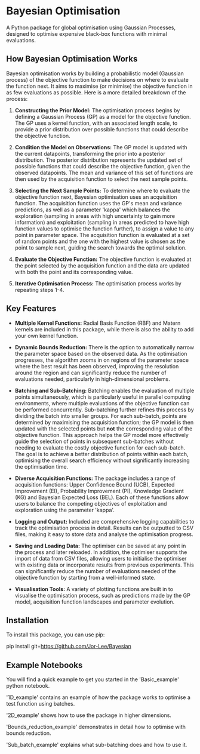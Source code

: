# Bayesian Optimisation

A Python package for global optimisation using Gaussian Processes, designed to optimise expensive black-box functions with minimal evaluations.


## How Bayesian Optimisation Works


Bayesian optimisation works by building a probabilistic model (Gaussian process) of the objective function to make decisions on where to evaluate the function next. It aims to maximise (or minimise) the objective function in as few evaluations as possible. Here is a more detailed breakdown of the process:

1. **Constructing the Prior Model:** The optimisation process begins by defining a Gaussian Process (GP) as a model for the objective function. The GP uses a kernel function, with an associated length scale, to provide a prior distribution over possible functions that could describe the objective function.

2. **Condition the Model on Observations:** The GP model is updated with the current datapoints, transforming the prior into a posterior distribution. The posterior distribution represents the updated set of possible functions that could describe the objective function, given the observed datapoints. The mean and variance of this set of functions are then used by the acquisition function to select the next sample points.

3. **Selecting the Next Sample Points:** To determine where to evaluate the objective function next, Bayesian optimisation uses an acquisition function. The acquisition function uses the GP's mean and variance predictions, as well as a parameter 'kappa' which balances the exploration (sampling in areas with high uncertainty to gain more information) and exploitation (sampling in areas predicted to have high function values to optimise the function further), to assign a value to any point in parameter space. The acquisition function is evaluated at a set of random points and the one with the highest value is chosen as the point to sample next, guiding the search towards the optimal solution.

4. **Evaluate the Objective Function:** The objective function is evaluated at the point selected by the acquisition function and the data are updated with both the point and its corresponding value. 

5. **Iterative Optimisation Process:** The optimisation process works by repeating steps 1-4.


## Key Features

- **Multiple Kernel Functions:** Radial Basis Function (RBF) and Matern kernels are included in this package, while there is also the ability to add your own kernel function.

- **Dynamic Bounds Reduction:** There is the option to automatically narrow the parameter space based on the observed data. As the optimisation progresses, the algorithm zooms in on regions of the parameter space where the best result has been observed, improving the resolution around the region and can significantly reduce the number of evaluations needed, particularly in high-dimensional problems.

- **Batching and Sub-Batching:** Batching enables the evaluation of multiple points simultaneously, which is particularly useful in parallel computing environments, where multiple evaluations of the objective function can be performed concurrently. Sub-batching further refines this process by dividing the batch into smaller groups. For each sub-batch, points are determined by maximising the acquisition function; the GP model is then updated with the selected points but **not** the corresponding value of the objective function. This approach helps the GP model more effectively guide the selection of points in subsequent sub-batches without needing to evaluate the costly objective function for each sub-batch. The goal is to achieve a better distribution of points within each batch, optimising the overall search efficiency without significantly increasing the optimisation time.

- **Diverse Acquisition Functions:** The package includes a range of acquisition functions: Upper Confidence Bound (UCB), Expected Improvement (EI), Probability Improvement (PI), Knowledge Gradient (KG) and Bayesian Expected Loss (BEL). Each of these functions allow users to balance the competing objectives of exploitation and exploration using the parameter 'kappa'.

- **Logging and Output:** Included are comprehensive logging capabilities to track the optimisation process in detail. Results can be outputted to CSV files, making it easy to store data and analyse the optimisation progress.

- **Saving and Loading Data:** The optimiser can be saved at any point in the process and later reloaded. In addition, the optimiser supports the import of data from CSV files, allowing users to initialise the optimiser with existing data or incorporate results from previous experiments. This can significantly reduce the number of evaluations needed of the objective function by starting from a well-informed state.

- **Visualisation Tools:** A variety of plotting functions are built in to visualise the optimisation process, such as predictions made by the GP model, acquisition function landscapes and parameter evolution.

## Installation

To install this package, you can use pip:

pip install git+https://github.com/Jor-Lee/Bayesian

## Example Notebooks

You will find a quick example to get you started in the 'Basic_example' python notebook.

'1D_example' contains an example of how the package works to optimise a test function using batches.

'2D_example' shows how to use the package in higher dimensions.

'Bounds_reduction_example' demonstrates in detail how to optimise with bounds reduction.

'Sub_batch_example' explains what sub-batching does and how to use it. 
